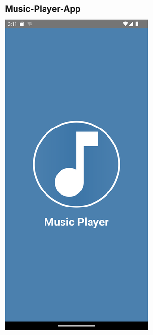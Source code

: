 # Music-Player-App
![This is an image](https://github.com/partharoypc/Music-Player-App/blob/main/ScreenShort/Screenshot_1.png)
